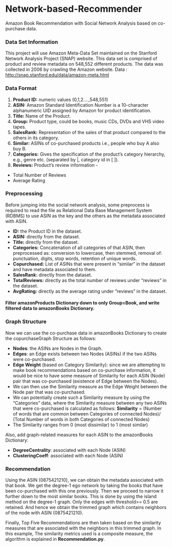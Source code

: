 # Network-based-Recommender

Amazon Book Recommendation with Social Network Analysis based on co-purchase data.

### Data Set Information
This project will use Amazon Meta-Data Set maintained on the Stanford Network Analysis Project (SNAP) website.
This data set is comprised of product and review metadata on 548,552 different products. The data was collected in 2006 by crawling the Amazon website. 
Data : http://snap.stanford.edu/data/amazon-meta.html

### Data Format

1. **Product ID:** numeric values (0,1,2….,548,551)
2. **ASIN:** Amazon Standard Identification Number is a 10-character alphanumeric
UID assigned by Amazon for product identification.
3. **Title:** Name of the Product.
4. **Group:** Product type, could be books, music CDs, DVDs and VHS video tapes.
5. **SalesRank:** Representation of the sales of that product compared to the others in
its category.
6. **Similar:** ASINs of co-purchased products i.e., people who buy A also buy B.
7. **Categories:** Gives the specification of the product’s category hierarchy, e.g., genre
etc. (separated by |, category id in [ ]).
8. **Reviews:** Product’s review information -
- Total Number of Reviews
- Average Rating

### Preprocessing
Before jumping into the social network analysis, some preprocess is required to read the file as Relational Data Base Management System (RDBMS) to use ASIN as the key and the others as the metadata associated with ASIN.
- **ID:** the Product ID in the dataset.
-	**ASIN:** directly from the dataset.
-	**Title:** directly from the dataset.
-	**Categories:** Concatenation of all categories of that ASIN, then preprocessed as: conversion to lowercase, then stemmed, removal of: punctuation, digits, stop words, retention of unique words.
-	**Copurchased:** List of ASINs that were present in “similar” in the dataset and have metadata associated to them.
-	**SalesRank:** directly from the dataset.
-	**TotalReviews:** directly as the total number of reviews under “reviews” in the dataset.
-	**AvgRating:** directly as the average rating under “reviews” in the dataset.

####  Filter amazonProducts Dictionary down to only Group=Book, and write filtered data to amazonBooks Dictionary.

### Graph Structure
Now we can use the co-purchase data in amazonBooks Dictionary to create the copurchaseGraph Structure as follows:

- **Nodes**: the ASINs are Nodes in the Graph.
- **Edges**: an Edge exists between two Nodes (ASINs) if the two ASINs were co-purchased.
- **Edge Weight** (based on Category Similarity): since we are attempting to make book recommendations based on co-purchase information, it would be nice to have some measure of Similarity for each ASIN (Node) pair that was co-purchased (existence of Edge between the Nodes). 
- We can then use the Similarity measure as the Edge Weight between the Node pair that was co-purchased. 
- We can potentially create such a Similarity measure by using the “Categories” data, where the Similarity measure between any two ASINs that were co-purchased is calculated as follows:
**Similarity** = (Number of words that are common between Categories of connected Nodes)/ (Total Number of words in both Categories of connected Nodes) 
- The Similarity ranges from 0 (most dissimilar) to 1 (most similar)


Also, add graph-related measures for each ASIN to the amazonBooks Dictionary:
- **DegreeCentrality**: associated with each Node (ASIN)
- **ClusteringCoeff**: associated with each Node (ASIN)

### Recommendation
Using the ASIN (0875421210), we can obtain the metadata associated with that book. 
We get the degree-1 ego network by taking the books that have been co-purchased with this one previously. 
Then we proceed to narrow it further down to the most similar books. This is done by using the island method on the degree-1 graph. 
Only the edges with threshold>= 0.5 are retained. And hence we obtain the trimmed graph which contains neighbors of the node with ASIN (0875421210).

Finally, Top Five Recommendations are then taken based on the similarity measures that are associated with the neighbors in this trimmed graph. 
In this example, The similarity metrics used is a composite measure, the algorithm is explained in **Recommendation.py**.

